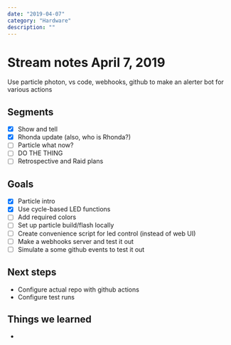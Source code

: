```yaml
---
date: "2019-04-07"
category: "Hardware"
description: ""
---
```


# Stream notes April 7, 2019

Use particle photon, vs code, webhooks, github
to make an alerter bot for various actions

## Segments

- [x] Show and tell
- [x] Rhonda update (also, who is Rhonda?)
- [ ] Particle what now?
- [ ] DO THE THING
- [ ] Retrospective and Raid plans

## Goals

- [x] Particle intro
- [x] Use cycle-based LED functions
- [ ] Add required colors
- [ ] Set up particle build/flash locally
- [ ] Create convenience script for led control (instead of web UI)
- [ ] Make a webhooks server and test it out
- [ ] Simulate a some github events to test it out

## Next steps

- Configure actual repo with github actions
- Configure test runs

## Things we learned

-
